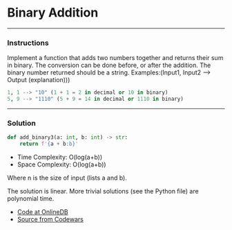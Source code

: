 # Binary Addition

---
### Instructions

Implement a function that adds two numbers together and returns their sum in binary. The conversion can be done before, or after the addition.
The binary number returned should be a string.
Examples:(Input1, Input2 --> Output (explanation)))

```py
1, 1 --> "10" (1 + 1 = 2 in decimal or 10 in binary)
5, 9 --> "1110" (5 + 9 = 14 in decimal or 1110 in binary)

```

---

### Solution

```py
def add_binary3(a: int, b: int) -> str:
    return f'{a + b:b}'
```

* Time Complexity: O(log(a+b))
* Space Complexity: O(log(a+b)) 

Where n is the size of input (lists a and b).

The solution is linear.
More trivial solutions (see the Python file) are polynomial time.

* [Code at OnlineDB](https://onlinegdb.com/T7UmFCH4Z)
* [Source from Codewars](https://www.codewars.com/kata/551f37452ff852b7bd000139/train/python)
